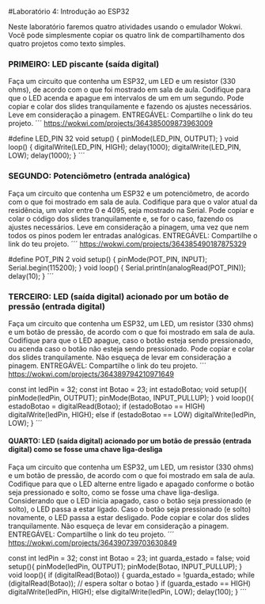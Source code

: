 #Laboratório 4: Introdução ao ESP32

Neste laboratório faremos quatro atividades usando o emulador Wokwi. Você pode simplesmente copiar os quatro link de compartilhamento dos quatro projetos como texto simples.

### PRIMEIRO: LED piscante (saída digital)

Faça um circuito que contenha um ESP32, um LED e um resistor (330 ohms), de acordo com o que foi mostrado em sala de aula. Codifique para que o LED acenda e apague em intervalos de um em um segundo. Pode copiar e colar dos slides tranquilamente e fazendo os ajustes necessários. Leve em consideração a pinagem. ENTREGÁVEL: Compartilhe o link do teu projeto.
´´´
https://wokwi.com/projects/364385009873963009

#define LED_PIN 32
void setup() {
pinMode(LED_PIN, OUTPUT);
}
void loop() {
digitalWrite(LED_PIN, HIGH);
delay(1000);
digitalWrite(LED_PIN, LOW);
delay(1000);
}
´´´

### SEGUNDO: Potenciômetro (entrada analógica)

Faça um circuito que contenha um ESP32 e um potenciômetro, de acordo com o que foi mostrado em sala de aula. Codifique para que o valor atual da residência, um valor entre 0 e 4095, seja mostrado na Serial. Pode copiar e colar o código dos slides tranquilamente e, se for o caso, fazendo os ajustes necessários. Leve em consideração a pinagem, uma vez que nem todos os pinos podem ler entradas analógicas. ENTREGÁVEL: Compartilhe o link do teu projeto.
´´´
https://wokwi.com/projects/364385490187875329

#define POT_PIN 2
void setup() {
pinMode(POT_PIN, INPUT);
Serial.begin(115200);
}
void loop() {
Serial.println(analogRead(POT_PIN));
delay(10);
}
´´´
### TERCEIRO: LED (saída digital) acionado por um botão de pressão (entrada digital)

Faça um circuito que contenha um ESP32, um LED, um resistor (330 ohms) e um botão de pressão, de acordo com o que foi mostrado em sala de aula. Codifique para que o LED apague, caso o botão esteja sendo pressionado, ou acenda caso o botão não esteja sendo pressionado. Pode copiar e colar dos slides tranquilamente. Não esqueça de levar em consideração a pinagem. ENTREGÁVEL: Compartilhe o link do teu projeto.
´´´
https://wokwi.com/projects/364389794210971649

const int ledPin = 32;
const int Botao = 23;
int estadoBotao;
void setup(){
pinMode(ledPin, OUTPUT);
pinMode(Botao, INPUT_PULLUP);
}
void loop(){
estadoBotao = digitalRead(Botao);
if (estadoBotao == HIGH)
digitalWrite(ledPin, HIGH);
else if (estadoBotao == LOW)
digitalWrite(ledPin, LOW);
}
´´´

#### QUARTO: LED (saída digital) acionado por um botão de pressão (entrada digital) como se fosse uma chave liga-desliga

Faça um circuito que contenha um ESP32, um LED, um resistor (330 ohms) e um botão de pressão, de acordo com o que foi mostrado em sala de aula. Codifique para que o LED alterne entre ligado e apagado conforme o botão seja pressionado e solto, como se fosse uma chave liga-desliga. Considerando que o LED inicia apagado, caso o botão seja pressionado (e solto), o LED passa a estar ligado. Caso o botão seja pressionado (e solto) novamente, o LED passa a estar desligado. Pode copiar e colar dos slides tranquilamente. Não esqueça de levar em consideração a pinagem. ENTREGÁVEL: Compartilhe o link do teu projeto.
´´´
https://wokwi.com/projects/364390739703630849

const int ledPin = 32; const int Botao = 23;
int guarda_estado = false;
void setup(){
pinMode(ledPin, OUTPUT);
pinMode(Botao, INPUT_PULLUP);
}
void loop(){
if (digitalRead(Botao)) {
guarda_estado = !guarda_estado;
while (digitalRead(Botao)); // espera soltar o botao
}
if (guarda_estado == HIGH)
digitalWrite(ledPin, HIGH);
else digitalWrite(ledPin, LOW);
delay(100);
}
´´´

